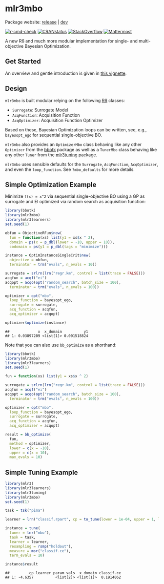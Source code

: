 
# mlr3mbo

Package website: [release](https://mlr3mbo.mlr-org.com/) \|
[dev](https://mlr3mbo.mlr-org.com/dev/)

<!-- badges: start -->

[![r-cmd-check](https://github.com/mlr-org/mlr3mbo/actions/workflows/r-cmd-check.yml/badge.svg)](https://github.com/mlr-org/mlr3mbo/actions/workflows/r-cmd-check.yml)
[![CRANstatus](https://www.r-pkg.org/badges/version/mlr3mbo)](https://cran.r-project.org/package=mlr3mbo)
[![StackOverflow](https://img.shields.io/badge/stackoverflow-mlr3-orange.svg)](https://stackoverflow.com/questions/tagged/mlr3)
[![Mattermost](https://img.shields.io/badge/chat-mattermost-orange.svg)](https://lmmisld-lmu-stats-slds.srv.mwn.de/mlr_invite/)
<!-- badges: end -->

A new R6 and much more modular implementation for single- and
multi-objective Bayesian Optimization.

## Get Started

An overview and gentle introduction is given in [this
vignette](https://mlr3mbo.mlr-org.com/dev/articles/mlr3mbo.html).

## Design

`mlr3mbo` is built modular relying on the following
[R6](https://cran.r-project.org/package=R6) classes:

- `Surrogate`: Surrogate Model
- `AcqFunction`: Acquisition Function
- `AcqOptimizer`: Acquisition Function Optimizer

Based on these, Bayesian Optimization loops can be written, see, e.g.,
`bayesopt_ego` for sequential single-objective BO.

`mlr3mbo` also provides an `OptimizerMbo` class behaving like any other
`Optimizer` from the [bbotk](https://cran.r-project.org/package=bbotk)
package as well as a `TunerMbo` class behaving like any other `Tuner`
from the [mlr3tuning](https://cran.r-project.org/package=mlr3tuning)
package.

`mlr3mbo` uses sensible defaults for the `Surrogate`, `AcqFunction`,
`AcqOptimizer`, and even the `loop_function`. See `?mbo_defaults` for
more details.

## Simple Optimization Example

Minimize `f(x) = x^2` via sequential single-objective BO using a GP as
surrogate and EI optimized via random search as acquisition function:

``` r
library(bbotk)
library(mlr3mbo)
library(mlr3learners)
set.seed(1)

obfun = ObjectiveRFun$new(
  fun = function(xs) list(y1 = xs$x ^ 2),
  domain = ps(x = p_dbl(lower = -10, upper = 10)),
  codomain = ps(y1 = p_dbl(tags = "minimize")))

instance = OptimInstanceSingleCrit$new(
  objective = obfun,
  terminator = trm("evals", n_evals = 10))

surrogate = srlrn(lrn("regr.km", control = list(trace = FALSE)))
acqfun = acqf("ei")
acqopt = acqo(opt("random_search", batch_size = 100),
  terminator = trm("evals", n_evals = 100))

optimizer = opt("mbo",
  loop_function = bayesopt_ego,
  surrogate = surrogate,
  acq_function = acqfun,
  acq_optimizer = acqopt)

optimizer$optimize(instance)
```

    ##             x  x_domain          y1
    ## 1: 0.03897209 <list[1]> 0.001518824

Note that you can also use `bb_optimize` as a shorthand:

``` r
library(bbotk)
library(mlr3mbo)
library(mlr3learners)
set.seed(1)

fun = function(xs) list(y1 = xs$x ^ 2)

surrogate = srlrn(lrn("regr.km", control = list(trace = FALSE)))
acqfun = acqf("ei")
acqopt = acqo(opt("random_search", batch_size = 100),
  terminator = trm("evals", n_evals = 100))

optimizer = opt("mbo",
  loop_function = bayesopt_ego,
  surrogate = surrogate,
  acq_function = acqfun,
  acq_optimizer = acqopt)

result = bb_optimize(
  fun,
  method = optimizer,
  lower = c(x = -10),
  upper = c(x = 10),
  max_evals = 10)
```

## Simple Tuning Example

``` r
library(mlr3)
library(mlr3learners)
library(mlr3tuning)
library(mlr3mbo)
set.seed(1)

task = tsk("pima")

learner = lrn("classif.rpart", cp = to_tune(lower = 1e-04, upper = 1, logscale = TRUE))

instance = tune(
  tuner = tnr("mbo"),
  task = task,
  learner = learner,
  resampling = rsmp("holdout"),
  measure = msr("classif.ce"),
  term_evals = 10)

instance$result
```

    ##         cp learner_param_vals  x_domain classif.ce
    ## 1: -4.6357          <list[2]> <list[1]>  0.1914062

